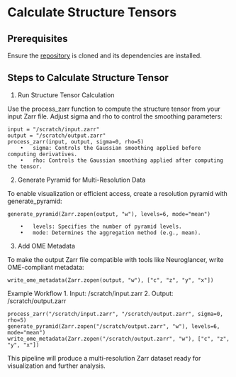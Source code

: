 # Calculate Structure Tensors

## Prerequisites

Ensure the [repository](https://github.com/Tinggong/structens) is cloned and its dependencies are installed.

## Steps to Calculate Structure Tensor

1. Run Structure Tensor Calculation

Use the process_zarr function to compute the structure tensor from your input Zarr file. Adjust sigma and rho to control the smoothing parameters:
```
input = "/scratch/input.zarr"
output = "/scratch/output.zarr"
process_zarr(input, output, sigma=0, rho=5)
	•	sigma: Controls the Gaussian smoothing applied before computing derivatives.
	•	rho: Controls the Gaussian smoothing applied after computing the tensor.
```
2. Generate Pyramid for Multi-Resolution Data

To enable visualization or efficient access, create a resolution pyramid with generate_pyramid:
```
generate_pyramid(Zarr.zopen(output, "w"), levels=6, mode="mean")

	•	levels: Specifies the number of pyramid levels.
	•	mode: Determines the aggregation method (e.g., mean).
```
3. Add OME Metadata

To make the output Zarr file compatible with tools like Neuroglancer, write OME-compliant metadata:

```
write_ome_metadata(Zarr.zopen(output, "w"), ["c", "z", "y", "x"])

````
Example Workflow
	1.	Input: /scratch/input.zarr
	2.	Output: /scratch/output.zarr
```
process_zarr("/scratch/input.zarr", "/scratch/output.zarr", sigma=0, rho=5)
generate_pyramid(Zarr.zopen("/scratch/output.zarr", "w"), levels=6, mode="mean")
write_ome_metadata(Zarr.zopen("/scratch/output.zarr", "w"), ["c", "z", "y", "x"])
```
This pipeline will produce a multi-resolution Zarr dataset ready for visualization and further analysis.
